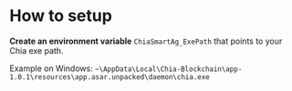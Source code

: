 # How to setup

**Create an environment variable** `ChiaSmartAg_ExePath` that points to your Chia exe path.


Example on Windows: `~\AppData\Local\Chia-Blockchain\app-1.0.1\resources\app.asar.unpacked\daemon\chia.exe`
